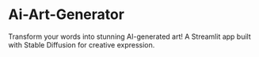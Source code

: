 # Ai-Art-Generator
 Transform your words into stunning AI-generated art! A Streamlit app built with Stable Diffusion for creative expression.
